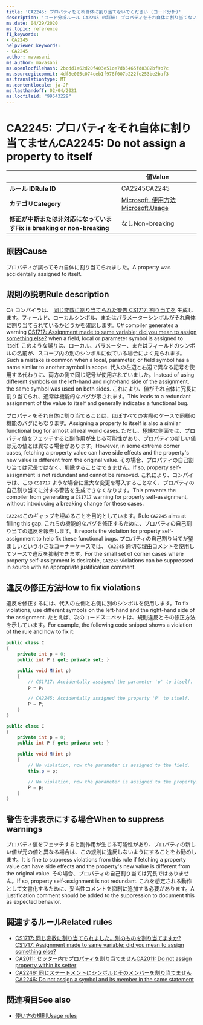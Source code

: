 ```yaml
---
title: 'CA2245: プロパティをそれ自体に割り当てないでください (コード分析)'
description: 'コード分析ルール CA2245 の詳細: プロパティをそれ自体に割り当てない'
ms.date: 04/29/2020
ms.topic: reference
f1_keywords:
- CA2245
helpviewer_keywords:
- CA2245
author: mavasani
ms.author: mavasani
ms.openlocfilehash: 2bcdd1a62d20f403e51ce7db5465fd8382bf9b7c
ms.sourcegitcommit: 4df8e005c074ceb1f978f007b222fe253be2baf3
ms.translationtype: MT
ms.contentlocale: ja-JP
ms.lasthandoff: 02/04/2021
ms.locfileid: "99543229"
---
```

# <a name="ca2245-do-not-assign-a-property-to-itself"></a><span data-ttu-id="0fa0a-103">CA2245: プロパティをそれ自体に割り当てません</span><span class="sxs-lookup"><span data-stu-id="0fa0a-103">CA2245: Do not assign a property to itself</span></span>

| | <span data-ttu-id="0fa0a-104">値</span><span class="sxs-lookup"><span data-stu-id="0fa0a-104">Value</span></span> |
|-|-|
| <span data-ttu-id="0fa0a-105">**ルール ID**</span><span class="sxs-lookup"><span data-stu-id="0fa0a-105">**Rule ID**</span></span> |<span data-ttu-id="0fa0a-106">CA2245</span><span class="sxs-lookup"><span data-stu-id="0fa0a-106">CA2245</span></span>|
| <span data-ttu-id="0fa0a-107">**カテゴリ**</span><span class="sxs-lookup"><span data-stu-id="0fa0a-107">**Category**</span></span> |[<span data-ttu-id="0fa0a-108">Microsoft. 使用方法</span><span class="sxs-lookup"><span data-stu-id="0fa0a-108">Microsoft.Usage</span></span>](usage-warnings.md)|
| <span data-ttu-id="0fa0a-109">**修正が中断または非対応になっています**</span><span class="sxs-lookup"><span data-stu-id="0fa0a-109">**Fix is breaking or non-breaking**</span></span> |<span data-ttu-id="0fa0a-110">なし</span><span class="sxs-lookup"><span data-stu-id="0fa0a-110">Non-breaking</span></span>|

## <a name="cause"></a><span data-ttu-id="0fa0a-111">原因</span><span class="sxs-lookup"><span data-stu-id="0fa0a-111">Cause</span></span>

<span data-ttu-id="0fa0a-112">プロパティが誤ってそれ自体に割り当てられました。</span><span class="sxs-lookup"><span data-stu-id="0fa0a-112">A property was accidentally assigned to itself.</span></span>

## <a name="rule-description"></a><span data-ttu-id="0fa0a-113">規則の説明</span><span class="sxs-lookup"><span data-stu-id="0fa0a-113">Rule description</span></span>

<span data-ttu-id="0fa0a-114">C# コンパイラは、 [同じ変数に割り当てられた警告 CS1717: 割り当てを](../../../csharp/misc/cs1717.md) 生成します。フィールド、ローカルシンボル、またはパラメーターシンボルがそれ自体に割り当てられているかどうかを確認します。</span><span class="sxs-lookup"><span data-stu-id="0fa0a-114">C# compiler generates a warning [CS1717: Assignment made to same variable; did you mean to assign something else?](../../../csharp/misc/cs1717.md) when a field, local or parameter symbol is assigned to itself.</span></span> <span data-ttu-id="0fa0a-115">このような誤りは、ローカル、パラメーター、またはフィールドのシンボルの名前が、スコープ内の別のシンボルに似ている場合によく見られます。</span><span class="sxs-lookup"><span data-stu-id="0fa0a-115">Such a mistake is common when a local, parameter, or field symbol has a name similar to another symbol in scope.</span></span> <span data-ttu-id="0fa0a-116">代入の左辺と右辺で異なる記号を使用する代わりに、両方の側で同じ記号が使用されていました。</span><span class="sxs-lookup"><span data-stu-id="0fa0a-116">Instead of using different symbols on the left-hand and right-hand side of the assignment, the same symbol was used on both sides.</span></span> <span data-ttu-id="0fa0a-117">これにより、値がそれ自体に冗長に割り当てられ、通常は機能的なバグが示されます。</span><span class="sxs-lookup"><span data-stu-id="0fa0a-117">This leads to a redundant assignment of the value to itself and generally indicates a functional bug.</span></span>

<span data-ttu-id="0fa0a-118">プロパティをそれ自体に割り当てることは、ほぼすべての実際のケースで同様の機能のバグにもなります。</span><span class="sxs-lookup"><span data-stu-id="0fa0a-118">Assigning a property to itself is also a similar functional bug for almost all real world cases.</span></span> <span data-ttu-id="0fa0a-119">ただし、極端な側面では、プロパティ値をフェッチすると副作用が生じる可能性があり、プロパティの新しい値は元の値とは異なる場合があります。</span><span class="sxs-lookup"><span data-stu-id="0fa0a-119">However, in some extreme corner cases, fetching a property value can have side effects and the property's new value is different from the original value.</span></span> <span data-ttu-id="0fa0a-120">その場合、プロパティの自己割り当ては冗長ではなく、削除することはできません。</span><span class="sxs-lookup"><span data-stu-id="0fa0a-120">If so, property self-assignment is not redundant and cannot be removed.</span></span> <span data-ttu-id="0fa0a-121">これにより、コンパイラは、この `CS1717` ような場合に重大な変更を導入することなく、プロパティの自己割り当てに対する警告を生成できなくなります。</span><span class="sxs-lookup"><span data-stu-id="0fa0a-121">This prevents the compiler from generating a `CS1717` warning for property self-assignment, without introducing a breaking change for these cases.</span></span>

<span data-ttu-id="0fa0a-122">`CA2245`このギャップを埋めることを目的としています。</span><span class="sxs-lookup"><span data-stu-id="0fa0a-122">Rule `CA2245` aims at filling this gap.</span></span> <span data-ttu-id="0fa0a-123">これらの機能的なバグを修正するために、プロパティの自己割り当ての違反を報告します。</span><span class="sxs-lookup"><span data-stu-id="0fa0a-123">It reports the violation for property self-assignment to help fix these functional bugs.</span></span> <span data-ttu-id="0fa0a-124">プロパティの自己割り当てが望ましいという小さなコーナーケースでは、 `CA2245` 適切な理由コメントを使用してソースで違反を抑制できます。</span><span class="sxs-lookup"><span data-stu-id="0fa0a-124">For the small set of corner cases where property self-assignment is desirable, `CA2245` violations can be suppressed in source with an appropriate justification comment.</span></span>

## <a name="how-to-fix-violations"></a><span data-ttu-id="0fa0a-125">違反の修正方法</span><span class="sxs-lookup"><span data-stu-id="0fa0a-125">How to fix violations</span></span>

<span data-ttu-id="0fa0a-126">違反を修正するには、代入の左側と右側に別のシンボルを使用します。</span><span class="sxs-lookup"><span data-stu-id="0fa0a-126">To fix violations, use different symbols on the left-hand and the right-hand side of the assignment.</span></span> <span data-ttu-id="0fa0a-127">たとえば、次のコードスニペットは、規則違反とその修正方法を示しています。</span><span class="sxs-lookup"><span data-stu-id="0fa0a-127">For example, the following code snippet shows a violation of the rule and how to fix it:</span></span>

```csharp
public class C
{
    private int p = 0;
    public int P { get; private set; }

    public void M(int p)
    {
        // CS1717: Accidentally assigned the parameter 'p' to itself.
        p = p;

        // CA2245: Accidentally assigned the property 'P' to itself.
        P = P;
    }
}
```

```csharp
public class C
{
    private int p = 0;
    public int P { get; private set; }

    public void M(int p)
    {
        // No violation, now the parameter is assigned to the field.
        this.p = p;

        // No violation, now the parameter is assigned to the property.
        P = p;
    }
}
```

## <a name="when-to-suppress-warnings"></a><span data-ttu-id="0fa0a-128">警告を非表示にする場合</span><span class="sxs-lookup"><span data-stu-id="0fa0a-128">When to suppress warnings</span></span>

<span data-ttu-id="0fa0a-129">プロパティ値をフェッチすると副作用が生じる可能性があり、プロパティの新しい値が元の値と異なる場合は、この規則に違反しないようにすることをお勧めします。</span><span class="sxs-lookup"><span data-stu-id="0fa0a-129">It is fine to suppress violations from this rule if fetching a property value can have side effects and the property's new value is different from the original value.</span></span> <span data-ttu-id="0fa0a-130">その場合、プロパティの自己割り当ては冗長ではありません。</span><span class="sxs-lookup"><span data-stu-id="0fa0a-130">If so, property self-assignment is not redundant.</span></span> <span data-ttu-id="0fa0a-131">これを想定される動作として文書化するために、妥当性コメントを抑制に追加する必要があります。</span><span class="sxs-lookup"><span data-stu-id="0fa0a-131">A justification comment should be added to the suppression to document this as expected behavior.</span></span>

## <a name="related-rules"></a><span data-ttu-id="0fa0a-132">関連するルール</span><span class="sxs-lookup"><span data-stu-id="0fa0a-132">Related rules</span></span>

- [<span data-ttu-id="0fa0a-133">CS1717: 同じ変数に割り当てられました。別のものを割り当てますか?</span><span class="sxs-lookup"><span data-stu-id="0fa0a-133">CS1717: Assignment made to same variable; did you mean to assign something else?</span></span>](../../../csharp/misc/cs1717.md)
- [<span data-ttu-id="0fa0a-134">CA2011: セッター内でプロパティを割り当てません</span><span class="sxs-lookup"><span data-stu-id="0fa0a-134">CA2011: Do not assign property within its setter</span></span>](ca2011.md)
- [<span data-ttu-id="0fa0a-135">CA2246: 同じステートメントにシンボルとそのメンバーを割り当てません</span><span class="sxs-lookup"><span data-stu-id="0fa0a-135">CA2246: Do not assign a symbol and its member in the same statement</span></span>](ca2246.md)

## <a name="see-also"></a><span data-ttu-id="0fa0a-136">関連項目</span><span class="sxs-lookup"><span data-stu-id="0fa0a-136">See also</span></span>

- [<span data-ttu-id="0fa0a-137">使い方の規則</span><span class="sxs-lookup"><span data-stu-id="0fa0a-137">Usage rules</span></span>](usage-warnings.md)
